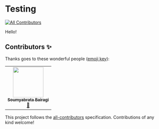 # Testing
<!-- ALL-CONTRIBUTORS-BADGE:START - Do not remove or modify this section -->
[![All Contributors](https://img.shields.io/badge/all_contributors-1-orange.svg?style=flat-square)](#contributors-)
<!-- ALL-CONTRIBUTORS-BADGE:END -->
Hello!

## Contributors ✨

Thanks goes to these wonderful people ([emoji key](https://allcontributors.org/docs/en/emoji-key)):

<!-- ALL-CONTRIBUTORS-LIST:START - Do not remove or modify this section -->
<!-- prettier-ignore-start -->
<!-- markdownlint-disable -->
<table>
  <tr>
    <td align="center"><a href="https://github.com/sb-naam-hain-humara"><img src="https://avatars.githubusercontent.com/u/58905012?v=4?s=100" width="100px;" alt=""/><br /><sub><b>Soumyabrata Bairagi</b></sub></a><br /><a href="https://github.com/sb2356-iiitr/Testing/commits?author=sb-naam-hain-humara" title="Documentation">📖</a></td>
  </tr>
</table>

<!-- markdownlint-restore -->
<!-- prettier-ignore-end -->

<!-- ALL-CONTRIBUTORS-LIST:END -->

This project follows the [all-contributors](https://github.com/all-contributors/all-contributors) specification. Contributions of any kind welcome!